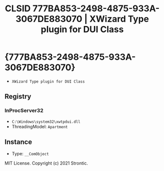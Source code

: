 ﻿---
title: "CLSID 777BA853-2498-4875-933A-3067DE883070 | XWizard Type plugin for DUI Class"
excerpt: What is COM-Object CLSID 777BA853-2498-4875-933A-3067DE883070?
---

# {777BA853-2498-4875-933A-3067DE883070}

* `XWizard Type plugin for DUI Class`

## Registry


### InProcServer32

* `C:\Windows\system32\xwtpdui.dll`
* ThreadingModel: `Apartment`

## Instance

* Type: `__ComObject`

MIT License. Copyright (c) 2021 Strontic.


